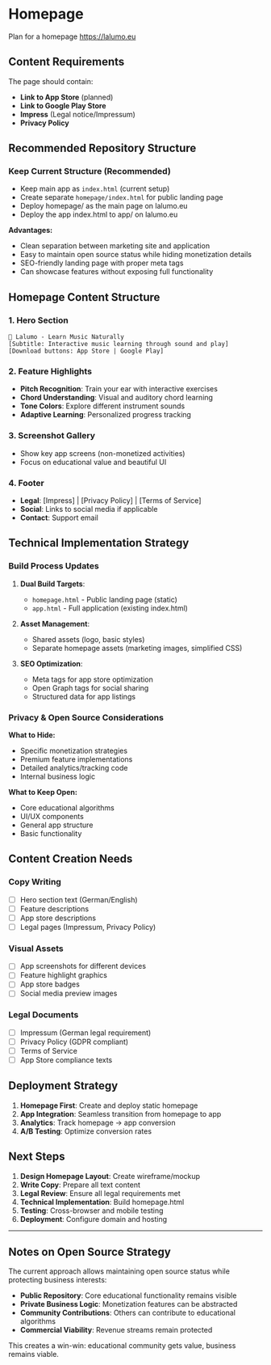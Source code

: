 Homepage
========

Plan for a homepage https://lalumo.eu

## Content Requirements

The page should contain:

- **Link to App Store** (planned)
- **Link to Google Play Store** 
- **Impress** (Legal notice/Impressum)
- **Privacy Policy**

## Recommended Repository Structure

###  Keep Current Structure (Recommended)
- Keep main app as `index.html` (current setup)
- Create separate `homepage/index.html` for public landing page
- Deploy homepage/ as the main page on lalumo.eu
- Deploy the app index.html to app/ on lalumo.eu

**Advantages:**
- Clean separation between marketing site and application
- Easy to maintain open source status while hiding monetization details
- SEO-friendly landing page with proper meta tags
- Can showcase features without exposing full functionality

## Homepage Content Structure

### 1. Hero Section
```
🎵 Lalumo - Learn Music Naturally
[Subtitle: Interactive music learning through sound and play]
[Download buttons: App Store | Google Play]
```

### 2. Feature Highlights
- **Pitch Recognition**: Train your ear with interactive exercises
- **Chord Understanding**: Visual and auditory chord learning
- **Tone Colors**: Explore different instrument sounds
- **Adaptive Learning**: Personalized progress tracking

### 3. Screenshot Gallery
- Show key app screens (non-monetized activities)
- Focus on educational value and beautiful UI

### 4. Footer
- **Legal**: [Impress] | [Privacy Policy] | [Terms of Service]
- **Social**: Links to social media if applicable
- **Contact**: Support email

## Technical Implementation Strategy

### Build Process Updates
1. **Dual Build Targets**:
   - `homepage.html` - Public landing page (static)
   - `app.html` - Full application (existing index.html)

2. **Asset Management**:
   - Shared assets (logo, basic styles)
   - Separate homepage assets (marketing images, simplified CSS)

3. **SEO Optimization**:
   - Meta tags for app store optimization
   - Open Graph tags for social sharing
   - Structured data for app listings

### Privacy & Open Source Considerations

**What to Hide:**
- Specific monetization strategies
- Premium feature implementations
- Detailed analytics/tracking code
- Internal business logic

**What to Keep Open:**
- Core educational algorithms
- UI/UX components
- General app structure
- Basic functionality

## Content Creation Needs

### Copy Writing
- [ ] Hero section text (German/English)
- [ ] Feature descriptions
- [ ] App store descriptions
- [ ] Legal pages (Impressum, Privacy Policy)

### Visual Assets
- [ ] App screenshots for different devices
- [ ] Feature highlight graphics
- [ ] App store badges
- [ ] Social media preview images

### Legal Documents
- [ ] Impressum (German legal requirement)
- [ ] Privacy Policy (GDPR compliant)
- [ ] Terms of Service
- [ ] App Store compliance texts

## Deployment Strategy

1. **Homepage First**: Create and deploy static homepage
2. **App Integration**: Seamless transition from homepage to app
3. **Analytics**: Track homepage → app conversion
4. **A/B Testing**: Optimize conversion rates

## Next Steps

1. **Design Homepage Layout**: Create wireframe/mockup
2. **Write Copy**: Prepare all text content
3. **Legal Review**: Ensure all legal requirements met
4. **Technical Implementation**: Build homepage.html
5. **Testing**: Cross-browser and mobile testing
6. **Deployment**: Configure domain and hosting

---

## Notes on Open Source Strategy

The current approach allows maintaining open source status while protecting business interests:

- **Public Repository**: Core educational functionality remains visible
- **Private Business Logic**: Monetization features can be abstracted
- **Community Contributions**: Others can contribute to educational algorithms
- **Commercial Viability**: Revenue streams remain protected

This creates a win-win: educational community gets value, business remains viable.
